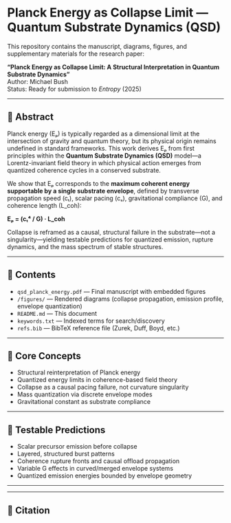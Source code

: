 # Planck Energy as Collapse Limit — Quantum Substrate Dynamics (QSD)

This repository contains the manuscript, diagrams, figures, and supplementary materials for the research paper:

**“Planck Energy as Collapse Limit: A Structural Interpretation in Quantum Substrate Dynamics”**  
Author: Michael Bush  
Status: Ready for submission to _Entropy_ (2025)

---

## 🧠 Abstract

Planck energy (Eₚ) is typically regarded as a dimensional limit at the intersection of gravity and quantum theory, but its physical origin remains undefined in standard frameworks. This work derives Eₚ from first principles within the **Quantum Substrate Dynamics (QSD)** model—a Lorentz-invariant field theory in which physical action emerges from quantized coherence cycles in a conserved substrate.

We show that Eₚ corresponds to the **maximum coherent energy supportable by a single substrate envelope**, defined by transverse propagation speed (cₜ), scalar pacing (cₛ), gravitational compliance (G), and coherence length (L_coh):

**Eₚ = (cₜ⁴ / G) · L_coh**

Collapse is reframed as a causal, structural failure in the substrate—not a singularity—yielding testable predictions for quantized emission, rupture dynamics, and the mass spectrum of stable structures.

---

## 📄 Contents

- `qsd_planck_energy.pdf` — Final manuscript with embedded figures
- `/figures/` — Rendered diagrams (collapse propagation, emission profile, envelope quantization)
- `README.md` — This document
- `keywords.txt` — Indexed terms for search/discovery
- `refs.bib` — BibTeX reference file (Zurek, Duff, Boyd, etc.)

---

## 📌 Core Concepts

- Structural reinterpretation of Planck energy
- Quantized energy limits in coherence-based field theory
- Collapse as a causal pacing failure, not curvature singularity
- Mass quantization via discrete envelope modes
- Gravitational constant as substrate compliance

---

## 🧪 Testable Predictions

- Scalar precursor emission before collapse
- Layered, structured burst patterns
- Coherence rupture fronts and causal offload propagation
- Variable G effects in curved/merged envelope systems
- Quantized emission energies bounded by envelope geometry

---


---

## 📜 Citation

